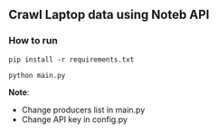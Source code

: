 ## Crawl Laptop data using Noteb API

### How to run
```
pip install -r requirements.txt

python main.py
```
**Note**:
* Change producers list in main.py
* Change API key in config.py
